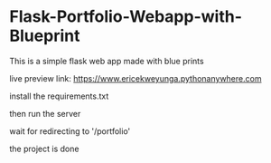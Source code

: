 # Flask-Portfolio-Webapp-with-Blueprint
This is a simple flask web app made with blue prints

live preview link: https://www.ericekweyunga.pythonanywhere.com

install the requirements.txt

then run the server

wait for redirecting to '/portfolio'

the project is done
